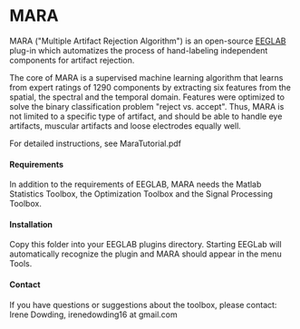 # MARA

MARA ("Multiple Artifact Rejection Algorithm") is an open-source [EEGLAB](http://sccn.ucsd.edu/eeglab/) plug-in which automatizes the process of hand-labeling independent components for artifact 
rejection. 
      
The core of MARA is a supervised machine learning algorithm that learns from expert ratings of 1290 components by extracting six features from the spatial, the spectral 
and the temporal domain. Features were optimized to solve the binary classification problem "reject vs. accept". Thus, MARA is not limited to a specific type of artifact, 
and should be able to handle eye artifacts, muscular artifacts and loose electrodes equally well. 

For detailed instructions, see MaraTutorial.pdf

#### Requirements

In addition to the requirements of EEGLAB, MARA needs the Matlab Statistics Toolbox, the Optimization Toolbox and the Signal Processing Toolbox.  

#### Installation 

Copy this folder into your EEGLAB plugins directory. Starting EEGLab will automatically recognize the plugin and MARA should appear in the menu Tools. 

#### Contact

If you have questions or suggestions about the toolbox, please contact: Irene Dowding, 
irenedowding16 at gmail.com
 

